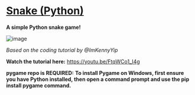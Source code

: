 # [Snake (Python)](https://youtu.be/FtqWCo1_I4g)

**A simple Python snake game!**

![image](https://github.com/user-attachments/assets/42c21ac7-635d-46a6-b4e3-f7b2a5c07a0f)

_Based on the coding tutorial by @ImKennyYip_

**Watch the tutorial here:** https://youtu.be/FtqWCo1_I4g

**pygame repo is REQUIRED:**
**To install Pygame on Windows, first ensure you have Python installed, then open a command prompt and use the pip install pygame command.**
